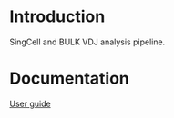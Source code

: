 # Introduction
SingCell and BULK VDJ analysis pipeline.

# Documentation
[User guide](./doc/user_guide.md)